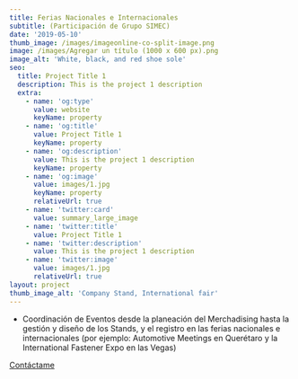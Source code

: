```yaml
---
title: Ferias Nacionales e Internacionales
subtitle: (Participación de Grupo SIMEC)
date: '2019-05-10'
thumb_image: /images/imageonline-co-split-image.png
image: /images/Agregar un título (1000 x 600 px).png
image_alt: 'White, black, and red shoe sole'
seo:
  title: Project Title 1
  description: This is the project 1 description
  extra:
    - name: 'og:type'
      value: website
      keyName: property
    - name: 'og:title'
      value: Project Title 1
      keyName: property
    - name: 'og:description'
      value: This is the project 1 description
      keyName: property
    - name: 'og:image'
      value: images/1.jpg
      keyName: property
      relativeUrl: true
    - name: 'twitter:card'
      value: summary_large_image
    - name: 'twitter:title'
      value: Project Title 1
    - name: 'twitter:description'
      value: This is the project 1 description
    - name: 'twitter:image'
      value: images/1.jpg
      relativeUrl: true
layout: project
thumb_image_alt: 'Company Stand, International fair'
---
```

*   Coordinación de Eventos desde la planeación del Merchadising hasta
    la gestión y diseño de los Stands, y el registro en las ferias nacionales
    e internacionales (por ejemplo: Automotive Meetings en Querétaro y
    la International Fastener Expo en las Vegas)



[Contáctame](https://yulianarodriguez.me/contact/)
